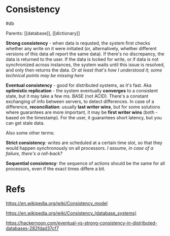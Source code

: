 # Consistency

#db

Parents: [[database]], [[dictionary]]

**Strong consistency** - when data is requsted, the system first checks whether any write on it were initiated (or, alternatively, whether different versions of this data all report the same data). If there's no discrepancy, the data is returned to the user. If the data is locked for write, or if data is not synchronized across instances, the system waits until this issue is resolved, and only then returns the data. _Or at least that's how I understood it; some technical points may be missing here_

**Eventual consistency** - good for distributed systems, as it's fast. Aka **optimistic replication** - the system eventually **converges** to a consistent state, but it may take a few ms. BASE (not ACID). There's a constant exchanging of info between servers, to detect differences. In case of a difference, **reconciliation**: usually **last writer wins**, but for some solutions where guarantees are more important, it may be **first writer wins** (both - based on the timestamp). For the user, it guarantees short latency, but you can get stale data.

Also some other terms:

**Strict consistency**: writes are scheduled at a certain time slot, so that they would happen synchronously on all processors. _I assume, in case of a failure, there's a roll-back?_

**Sequential consistency**: the sequence of actions should be the same for all processors, even if the exact times differe a bit.

# Refs

https://en.wikipedia.org/wiki/Consistency_model

https://en.wikipedia.org/wiki/Consistency_(database_systems)

https://hackernoon.com/eventual-vs-strong-consistency-in-distributed-databases-282fdad37cf7